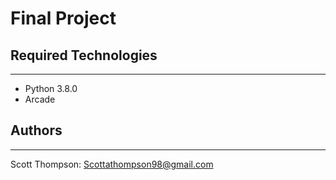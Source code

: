 # Final Project

## Required Technologies
---
* Python 3.8.0
* Arcade

## Authors
---
Scott Thompson: Scottathompson98@gmail.com
